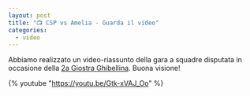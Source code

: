 ```yaml
---
layout: post
title: "📺 CSP vs Amelia - Guarda il video"
categories:
  - video
---
```


Abbiamo realizzato un video-riassunto della gara a squadre disputata in
occasione della [2a Giostra Ghibellina](/2020/risultati-2a-giostra-ghibellina).
Buona visione!

<!-- more -->

{% youtube "https://youtu.be/Gtk-xVAJ_Oo" %}
